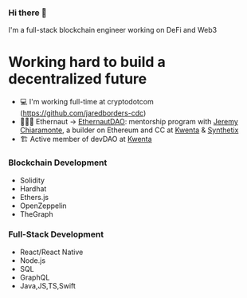 ### Hi there 👋

I'm a full-stack blockchain engineer working on DeFi and Web3

# Working hard to build a decentralized future  

- 💻 I'm working full-time at cryptodotcom (https://github.com/jaredborders-cdc)
- 👩🏻‍🚀 Ethernaut -> <a href="https://twitter.com/EthernautDAO">EthernautDAO</a>: mentorship program with <a href="https://github.com/JChiaramonte7">Jeremy Chiaramonte</a>, a builder on Ethereum and CC at <a href="https://kwenta.io/">Kwenta</a> & <a href="https://synthetix.io/">Synthetix</a>
- 🏗 Active member of devDAO at <a href="https://kwenta.io/">Kwenta</a>

### Blockchain Development 

- Solidity
- Hardhat
- Ethers.js
- OpenZeppelin
- TheGraph


### Full-Stack Development

- React/React Native
- Node.js
- SQL
- GraphQL
- Java,JS,TS,Swift
